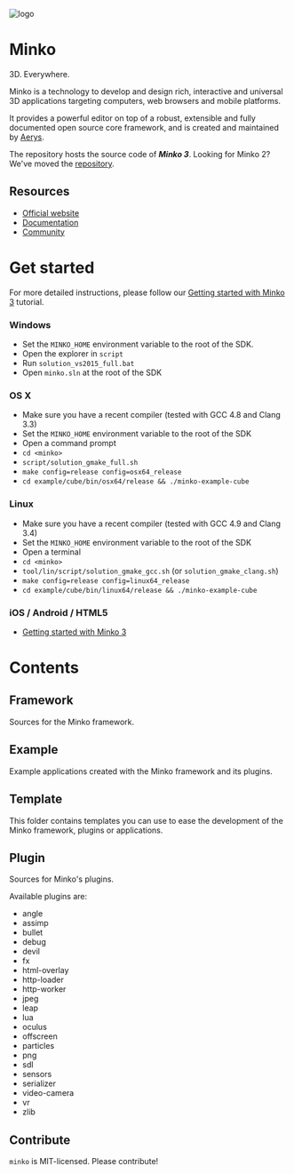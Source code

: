 ![logo](http://i.stack.imgur.com/gLloD.png)

Minko
=====

3D. Everywhere.

Minko is a technology to develop and design rich, interactive and universal 3D applications targeting computers, web browsers and mobile platforms.

It provides a powerful editor on top of a robust, extensible and fully documented open source core framework, and is created and maintained by [Aerys](http://aerys.in/).

The repository hosts the source code of ***Minko 3***. Looking for Minko 2? We've moved the [repository](http://github.com/aerys/minko-as3).


Resources
---------
* [Official website](https://minko.io/ "Website")
* [Documentation](doc "Documentation")
* [Community](https://minko.io/community/ "Community")

Get started
===========

For more detailed instructions, please follow our [Getting started with Minko 3](doc/tutorial/Getting_started_with_Minko_3.md) tutorial.

### Windows
* Set the `MINKO_HOME` environment variable to the root of the SDK.
* Open the explorer in `script`
* Run `solution_vs2015_full.bat`
* Open `minko.sln` at the root of the SDK

### OS X
* Make sure you have a recent compiler (tested with GCC 4.8 and Clang 3.3)
* Set the `MINKO_HOME` environment variable to the root of the SDK
* Open a command prompt
* `cd <minko>`
* `script/solution_gmake_full.sh`
* `make config=release config=osx64_release`
* `cd example/cube/bin/osx64/release && ./minko-example-cube`

### Linux
* Make sure you have a recent compiler (tested with GCC 4.9 and Clang 3.4)
* Set the `MINKO_HOME` environment variable to the root of the SDK
* Open a terminal
* `cd <minko>`
* `tool/lin/script/solution_gmake_gcc.sh` (or `solution_gmake_clang.sh`)
* `make config=release config=linux64_release`
* `cd example/cube/bin/linux64/release && ./minko-example-cube`

### iOS / Android / HTML5
* [Getting started with Minko 3](doc/tutorial/Getting_started_with_Minko_3.md)

Contents
========
Framework
---------

Sources for the Minko framework.

Example
-------

Example applications created with the Minko framework and its plugins.

Template
--------

This folder contains templates you can use to ease the development of the Minko framework, plugins
or applications.

Plugin
------

Sources for Minko's plugins.

Available plugins are:
* angle
* assimp
* bullet
* debug
* devil
* fx
* html-overlay
* http-loader
* http-worker
* jpeg
* leap
* lua
* oculus
* offscreen
* particles
* png
* sdl
* sensors
* serializer
* video-camera
* vr
* zlib

Contribute
----------
`minko` is MIT-licensed. Please contribute!
